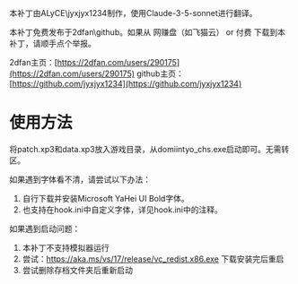 本补丁由ALyCE\jyxjyx1234制作，使用Claude-3-5-sonnet进行翻译。

本补丁免费发布于2dfan\github。如果从 网赚盘（如飞猫云） or 付费 下载到本补丁，请顺手点个举报。

2dfan主页：[https://2dfan.com/users/290175](https://2dfan.com/users/290175)
github主页：[https://github.com/jyxjyx1234](https://github.com/jyxjyx1234)

# 使用方法

将patch.xp3和data.xp3放入游戏目录，从domiintyo_chs.exe启动即可。无需转区。

如果遇到字体看不清，请尝试以下办法：

1. 自行下载并安装Microsoft YaHei UI Bold字体。
2. 也支持在hook.ini中自定义字体，详见hook.ini中的注释。

如果遇到启动问题：

1. 本补丁不支持模拟器运行
2. 尝试：https://aka.ms/vs/17/release/vc_redist.x86.exe 下载安装完后重启
3. 尝试删除存档文件夹后重新启动
